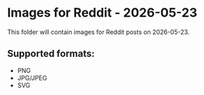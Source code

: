 # Images for Reddit - 2026-05-23

This folder will contain images for Reddit posts on 2026-05-23.

## Supported formats:
- PNG
- JPG/JPEG
- SVG
